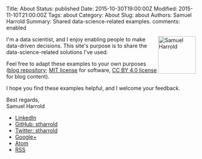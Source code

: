 Title: About
Status: published
Date: 2015-10-30T19:00:00Z
Modified: 2015-11-10T21:00:00Z
Tags: about
Category: About
Slug: about
Authors: Samuel Harrold
Summary: Shared data-science-related examples.
comments: enabled

<img src="/static/images/20151006_profile_picture_100x100pix.jpg" alt="Samuel Harrold" align="right" width="100" height="100"/>

I'm a data scientist, and I enjoy enabling people to make data-driven decisions. This site's purpose is to share the data-science-related solutions I've used.

Feel free to adapt these examples to your own purposes
([blog repository](https://github.com/stharrold/stharrold.github.io);
[MIT license](https://opensource.org/licenses/MIT) for software,
[CC BY 4.0 license](http://creativecommons.org/licenses/by/4.0/) for blog content).

I hope you find these examples helpful, and I welcome your feedback.

Best regards,  
Samuel Harrold

<!-- From https://github.com/DandyDev/pelican-bootstrap3/blob/29156de59d923599d06976b82519b72510c68b54/templates/includes/sidebar.html#L6-L23 -->
<ul class="list-group" id="social">
    <li class="list-group-item"><i class="fa fa-linkedin-square fa-lg"></i> <a href="https://www.linkedin.com/in/samuelharrold">LinkedIn</a></li>
    <li class="list-group-item"><i class="fa fa-github-square fa-lg"></i> <a href="https://github.com/stharrold">GitHub: stharrold</a></li>
    <li class="list-group-item"><i class="fa fa-twitter-square fa-lg"></i> <a href="https://twitter.com/stharrold">Twitter: stharrold</a></li>
    <li class="list-group-item"><i class="fa fa-google-plus-square fa-lg"></i> <a href="https://plus.google.com/+SamuelHarrold">Google+</a></li>
    <li class="list-group-item"><i class="fa fa-rss-square fa-lg"></i> <a href="https://stharrold.github.io/feeds/all.atom.xml">Atom</a></li>
    <li class="list-group-item"><i class="fa fa-rss-square fa-lg"></i> <a href="https://stharrold.github.io/feeds/all.rss.xml">RSS</a></li>
</ul>
